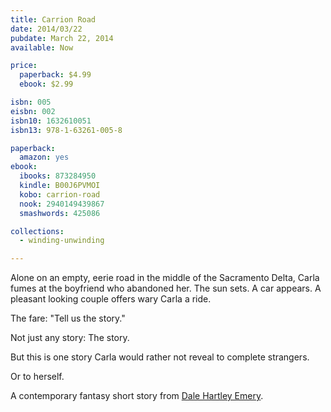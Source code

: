 ```yaml
---
title: Carrion Road
date: 2014/03/22
pubdate: March 22, 2014
available: Now

price:
  paperback: $4.99
  ebook: $2.99

isbn: 005
eisbn: 002
isbn10: 1632610051
isbn13: 978-1-63261-005-8

paperback:
  amazon: yes
ebook:
  ibooks: 873284950
  kindle: B00J6PVMOI
  kobo: carrion-road
  nook: 2940149439867
  smashwords: 425086

collections:
  - winding-unwinding

---
```


Alone on an empty, eerie road
in the middle of the Sacramento Delta,
Carla fumes at the boyfriend who abandoned her.
The sun sets.
A car appears.
A pleasant looking couple offers wary Carla a ride. 

The fare: "Tell us the story." 

Not just any story: The story. 

But this is one story
Carla would rather not reveal to complete strangers. 

Or to herself. 

A contemporary fantasy short story
from [Dale Hartley Emery](http://dalehartleyemery.com).

